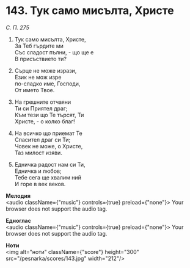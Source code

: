 # 143. Тук само мисълта, Христе

_С. П. 275_

1. Тук само мисълта, Христе,  
За Теб гърдите ми  
Със сладост пълни, - що ще е  
В присъствието ти?

2. Сърце не може изрази,  
Език не мож изре  
по-сладко име, Господи,  
От името Твое.  

3. На грешните отчаяни  
Ти си Приятел драг;  
Към тези що Те търсят, Ти  
Христе, - о колко благ!

4. На всичко що приемат Те  
Спасител драг си Ти;  
Човек не може, о Христе,  
Таз милост изяви.  

5. Едничка радост нам си Ти,  
Едничка и любов;  
Тебе сега ще хвалим ний  
И горе в век веков.

**Мелодия**  
<audio className={"music"} controls={true} preload={"none"}>
    <source src="/pesnarka/mp3/143.mp3" type="audio/mpeg"/>
    Your browser does not support the audio tag.
</audio>

**Едноглас**  
<audio className={"music"} controls={true} preload={"none"}>
    <source src="/pesnarka/transp/143.mp3" type="audio/mpeg"/>
    Your browser does not support the audio tag.
</audio>

**Ноти**  
<img alt="ноти" className={"score"} height="300" src="/pesnarka/scores/143.jpg" width="212"/>
